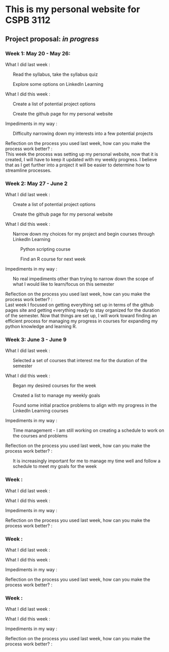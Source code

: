 # This is my personal website for CSPB 3112

## Project proposal: *in progress*

###  Week 1: May  20 - May 26:
What I did last week :
  <ul> Read the syllabus, take the syllabus quiz </ul>
  <ul> Explore some options on LinkedIn Learning </ul>

What I did this week :
  <ul> Create a list of potential project options </ul>
  <ul> Create the github page for my personal website </ul>

Impediments in my way : 
  <ul> Difficulty narrowing down my interests into a few potential projects </ul>

Reflection on the process you used last week, how can you make the process work better? : <br>
  This week the process was setting up my personal website, now that it is created, I will have to keep it updated with my weekly progress. I believe that as I get further into a project it will be easier to determine how to streamline processes.

### Week 2: May 27 - June 2
What I did last week :
<ul>Create a list of potential project options</ul>
<ul>Create the github page for my personal website</ul>

What I did this week : 
<ul>Narrow down my choices for my project and begin courses through LinkedIn Learning
  <ul>Python scripting course</ul>
  <ul>Find an R course for next week</ul>
</ul>

Impediments in my way : 
<ul>No real impediments other than trying to narrow down the scope of what I would like to learn/focus on this semester</ul>

Reflection on the process you used last week, how can you make the process work better? : <br>
  Last week I focused on getting everything set up in terms of the github pages site and getting everything ready to stay organized for the duration of the semester. Now that things are set up, I will work toward finding an efficient process for managing my progress in courses for expanding my python knowledge and learning R.

### Week 3: June 3 - June 9
What I did last week :
<ul> Selected a set of courses that interest me for the duration of the semester </ul>

What I did this week : 
<ul> Began my desired courses for the week </ul>
<ul> Created a list to manage my weekly goals </ul>
<ul> Found some initial practice problems to align with my progress in the LinkedIn Learning courses </ul>

Impediments in my way : 
<ul> Time management - I am still working on creating a schedule to work on the courses and problems </ul>

Reflection on the process you used last week, how can you make the process work better? : <br>
<ul> It is increasingly important for me to manage my time well and follow a schedule to meet my goals for the week </ul>



### Week : 
What I did last week :

What I did this week : 

Impediments in my way : 

Reflection on the process you used last week, how can you make the process work better? : <br>

### Week : 
What I did last week :

What I did this week : 

Impediments in my way : 

Reflection on the process you used last week, how can you make the process work better? : <br>

### Week : 
What I did last week :

What I did this week : 

Impediments in my way : 

Reflection on the process you used last week, how can you make the process work better? : <br>